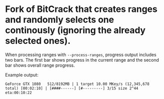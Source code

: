 # Fork of BitCrack that creates **ranges** and randomly selects one continously (ignoring the already selected ones).

When processing ranges with `--process-ranges`, progress output includes two
bars. The first bar shows progress in the current range and the second bar shows
overall range progress.

Example output:

```
GeForce GTX 1080   512/8192MB | 1 target 10.00 MKey/s (12,345,678 total) [00:02:10] | [####------] [#---------] 3/15 size 2^44 eta:00:10:22
```
